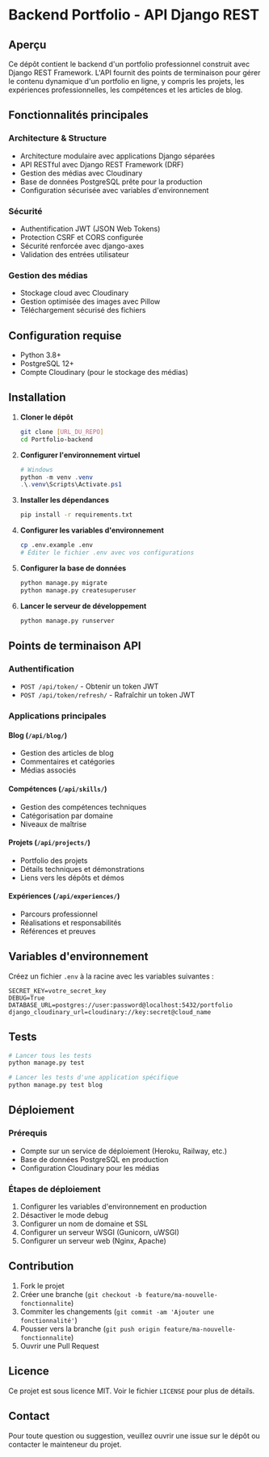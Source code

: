 # Backend Portfolio - API Django REST

## Aperçu
Ce dépôt contient le backend d'un portfolio professionnel construit avec Django REST Framework. L'API fournit des points de terminaison pour gérer le contenu dynamique d'un portfolio en ligne, y compris les projets, les expériences professionnelles, les compétences et les articles de blog.

## Fonctionnalités principales

### Architecture & Structure
- Architecture modulaire avec applications Django séparées
- API RESTful avec Django REST Framework (DRF)
- Gestion des médias avec Cloudinary
- Base de données PostgreSQL prête pour la production
- Configuration sécurisée avec variables d'environnement

### Sécurité
- Authentification JWT (JSON Web Tokens)
- Protection CSRF et CORS configurée
- Sécurité renforcée avec django-axes
- Validation des entrées utilisateur

### Gestion des médias
- Stockage cloud avec Cloudinary
- Gestion optimisée des images avec Pillow
- Téléchargement sécurisé des fichiers

## Configuration requise

- Python 3.8+
- PostgreSQL 12+
- Compte Cloudinary (pour le stockage des médias)

## Installation

1. **Cloner le dépôt**
   ```bash
   git clone [URL_DU_REPO]
   cd Portfolio-backend
   ```

2. **Configurer l'environnement virtuel**
   ```powershell
   # Windows
   python -m venv .venv
   .\.venv\Scripts\Activate.ps1
   ```

3. **Installer les dépendances**
   ```bash
   pip install -r requirements.txt
   ```

4. **Configurer les variables d'environnement**
   ```bash
   cp .env.example .env
   # Éditer le fichier .env avec vos configurations
   ```

5. **Configurer la base de données**
   ```bash
   python manage.py migrate
   python manage.py createsuperuser
   ```

6. **Lancer le serveur de développement**
   ```bash
   python manage.py runserver
   ```

## Points de terminaison API

### Authentification
- `POST /api/token/` - Obtenir un token JWT
- `POST /api/token/refresh/` - Rafraîchir un token JWT

### Applications principales

#### Blog (`/api/blog/`)
- Gestion des articles de blog
- Commentaires et catégories
- Médias associés

#### Compétences (`/api/skills/`)
- Gestion des compétences techniques
- Catégorisation par domaine
- Niveaux de maîtrise

#### Projets (`/api/projects/`)
- Portfolio des projets
- Détails techniques et démonstrations
- Liens vers les dépôts et démos

#### Expériences (`/api/experiences/`)
- Parcours professionnel
- Réalisations et responsabilités
- Références et preuves

## Variables d'environnement

Créez un fichier `.env` à la racine avec les variables suivantes :

```
SECRET_KEY=votre_secret_key
DEBUG=True
DATABASE_URL=postgres://user:password@localhost:5432/portfolio
django_cloudinary_url=cloudinary://key:secret@cloud_name
```

## Tests

```bash
# Lancer tous les tests
python manage.py test

# Lancer les tests d'une application spécifique
python manage.py test blog
```

## Déploiement

### Prérequis
- Compte sur un service de déploiement (Heroku, Railway, etc.)
- Base de données PostgreSQL en production
- Configuration Cloudinary pour les médias

### Étapes de déploiement
1. Configurer les variables d'environnement en production
2. Désactiver le mode debug
3. Configurer un nom de domaine et SSL
4. Configurer un serveur WSGI (Gunicorn, uWSGI)
5. Configurer un serveur web (Nginx, Apache)

## Contribution

1. Fork le projet
2. Créer une branche (`git checkout -b feature/ma-nouvelle-fonctionnalite`)
3. Commiter les changements (`git commit -am 'Ajouter une fonctionnalité'`)
4. Pousser vers la branche (`git push origin feature/ma-nouvelle-fonctionnalite`)
5. Ouvrir une Pull Request

## Licence

Ce projet est sous licence MIT. Voir le fichier `LICENSE` pour plus de détails.

## Contact

Pour toute question ou suggestion, veuillez ouvrir une issue sur le dépôt ou contacter le mainteneur du projet.
